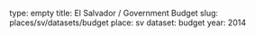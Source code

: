 type: empty
title: El Salvador / Government Budget
slug: places/sv/datasets/budget
place: sv
dataset: budget
year: 2014
